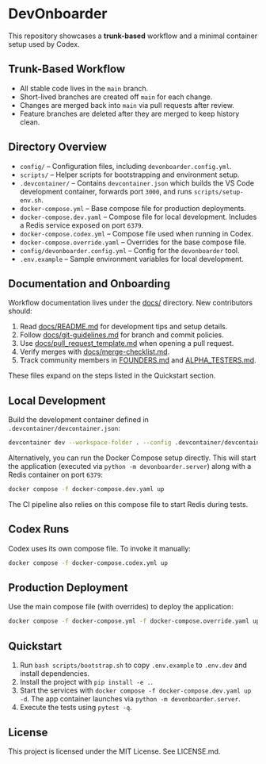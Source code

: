 # DevOnboarder

This repository showcases a **trunk-based** workflow and a minimal
container setup used by Codex.

## Trunk-Based Workflow

- All stable code lives in the `main` branch.
- Short-lived branches are created off `main` for each change.
- Changes are merged back into `main` via pull requests after review.
- Feature branches are deleted after they are merged to keep history clean.

## Directory Overview

- `config/` – Configuration files, including `devonboarder.config.yml`.
- `scripts/` – Helper scripts for bootstrapping and environment setup.
- `.devcontainer/` – Contains `devcontainer.json` which builds the VS Code
  development container, forwards port `3000`, and runs `scripts/setup-env.sh`.
- `docker-compose.yml` – Base compose file for production deployments.
- `docker-compose.dev.yaml` – Compose file for local development.
  Includes a Redis service exposed on port `6379`.
- `docker-compose.codex.yml` – Compose file used when running in Codex.
- `docker-compose.override.yaml` – Overrides for the base compose file.
- `config/devonboarder.config.yml` – Config for the `devonboarder` tool.
- `.env.example` – Sample environment variables for local development.

## Documentation and Onboarding

Workflow documentation lives under the [docs/](docs/) directory. New contributors should:

1. Read [docs/README.md](docs/README.md) for development tips and setup details.
2. Follow [docs/git-guidelines.md](docs/git-guidelines.md) for branch and commit policies.
3. Use [docs/pull_request_template.md](docs/pull_request_template.md) when opening a pull request.
4. Verify merges with [docs/merge-checklist.md](docs/merge-checklist.md).
5. Track community members in [FOUNDERS.md](FOUNDERS.md) and [ALPHA_TESTERS.md](ALPHA_TESTERS.md).

These files expand on the steps listed in the Quickstart section.

## Local Development

Build the development container defined in `.devcontainer/devcontainer.json`:

```bash
devcontainer dev --workspace-folder . --config .devcontainer/devcontainer.json
```

Alternatively, you can run the Docker Compose setup directly.
This will start the application (executed via `python -m devonboarder.server`)
along with a Redis container on port `6379`:

```bash
docker compose -f docker-compose.dev.yaml up
```

The CI pipeline also relies on this compose file to start Redis during tests.

## Codex Runs

Codex uses its own compose file. To invoke it manually:

```bash
docker compose -f docker-compose.codex.yml up
```

## Production Deployment

Use the main compose file (with overrides) to deploy the application:

```bash
docker compose -f docker-compose.yml -f docker-compose.override.yaml up -d
```

## Quickstart
1. Run `bash scripts/bootstrap.sh` to copy `.env.example` to `.env.dev` and install dependencies.
2. Install the project with `pip install -e .`.
3. Start the services with `docker compose -f docker-compose.dev.yaml up -d`.
   The app container launches via `python -m devonboarder.server`.
4. Execute the tests using `pytest -q`.

## License
This project is licensed under the MIT License. See LICENSE.md.

